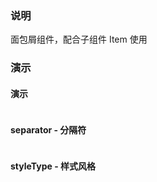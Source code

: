 ### 说明

面包屑组件，配合子组件 Item 使用

### 演示

#### 演示

```js {"codepath": "breadcrumb.jsx"}
```

#### separator - 分隔符

```js {"codepath": "breadcrumb-separator.jsx"}
```

#### styleType - 样式风格

```js {"codepath": "breadcrumb-styleType.jsx"}
```

